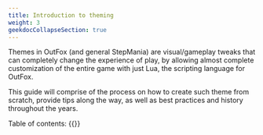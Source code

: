 ```yaml
---
title: Introduction to theming
weight: 3
geekdocCollapseSection: true
---
```


Themes in OutFox (and general StepMania) are visual/gameplay tweaks that can completely change the experience of play, by allowing almost complete customization of the entire game with just Lua, the scripting language for OutFox.

This guide will comprise of the process on how to create such theme from scratch, provide tips along the way, as well as best practices and history throughout the years.

Table of contents:
{{<toc-tree>}}